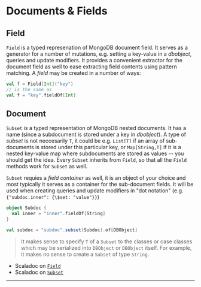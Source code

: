 # Documents & Fields

## Field

`Field` is a typed represenation of MongoDB document field. It serves
as a generator for a number of mutations, e.g. setting a key-value in
a $dbobject$, queries and update modifiers. It provides a convenient
extractor for the document field as well to ease extracting field
contents using pattern matching. A _field_ may be created in a number
of ways:

```scala
val f = Field[Int]("key")
// is the same as
val f = "key".fieldOf[Int]
```

## Document

`Subset` is a typed representation of MongoDB nested documents. It has
a name (since a subdocument is stored under a key in $dbobject$). A
type of _subset_ is not neccesarily `T`, it could be e.g. `List[T]` if
an array of sub-documents is stored under this particular key, or
`Map[String,T]` if it is a nested key-value map where subdocuments are
stored as values -- you should get the idea. Every `Subset` inherits
from `Field`, so that all the `Field` methods work for `Subset` as well.

`Subset` requies a _field container_ as well, it is an object of your
choice and most typically it serves as a container for the
sub-document fields. It will be used when creating queries and update
modifiers in "dot notation" (e.g. `{"subdoc.inner": {\$set: "value"}}`)

```scala
object Subdoc {
  val inner = "inner".fieldOf[String]
}

val subdoc = "subdoc".subset(Subdoc).of[DBObject]
```

> It makes sense to specify `T` of a `Subset` to the classes or case
> classes which may be serialized into `DBObject` or `DBObject`
> itself. For example, it makes no sense to create a `Subset` of type
> `String`.

* Scaladoc on [`Field`]($apiUrl$#com.osinka.subset.Field)
* Scaladoc on [`Subset`]($apiUrl$#com.osinka.subset.Subset)

* * *
